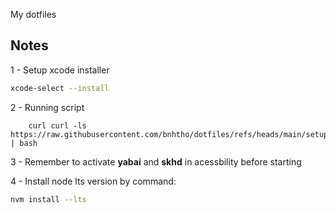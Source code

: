 My dotfiles
## Notes
1 - Setup xcode installer
```bash
xcode-select --install
```

2 - Running script 
```
    curl curl -ls https://raw.githubusercontent.com/bnhtho/dotfiles/refs/heads/main/setup.sh | bash
```

3 - Remember to activate **yabai** and **skhd** in acessbility before starting

4 - Install node lts version by command:
```bash
nvm install --lts
```

